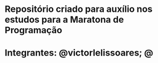 # Repositório criado para auxílio nos estudos para a Maratona de Programação
# Integrantes: @victorlelissoares; @
 
